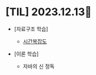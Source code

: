 # [TIL] 2023.12.13📒
 
* [자료구조 학습]
  * [시간복잡도](https://www.nossi.dev/cote/timecomplexity)

* [이론 학습]
  * 자바의 신 정독
